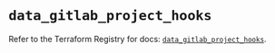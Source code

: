# `data_gitlab_project_hooks`

Refer to the Terraform Registry for docs: [`data_gitlab_project_hooks`](https://registry.terraform.io/providers/gitlabhq/gitlab/18.4.0/docs/data-sources/project_hooks).
